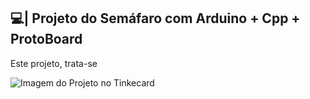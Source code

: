 ## 💻| Projeto do Semáfaro com Arduino + Cpp + ProtoBoard

  Este projeto, trata-se

![Imagem do Projeto no Tinkecard](https://github.com/user-attachments/assets/49206bc0-7cde-4ada-b7f5-ab6e50eed3be)
